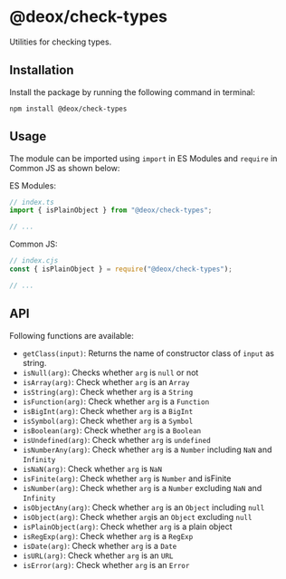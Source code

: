 # @deox/check-types

Utilities for checking types.

## Installation

Install the package by running the following command in terminal:

```shell
npm install @deox/check-types
```

## Usage

The module can be imported using `import` in ES Modules and `require` in Common JS as shown below:

ES Modules:

```ts
// index.ts
import { isPlainObject } from "@deox/check-types";

// ...
```

Common JS:

```cjs
// index.cjs
const { isPlainObject } = require("@deox/check-types");

// ...
```

## API

Following functions are available:  

* `getClass(input)`: Returns the name of constructor class of `input` as string.
* `isNull(arg)`: Checks whether `arg` is `null` or not
* `isArray(arg)`: Check whether `arg` is an `Array`
* `isString(arg)`: Check whether `arg` is a `String`
* `isFunction(arg)`: Check whether `arg` is a `Function`
* `isBigInt(arg)`: Check whether `arg` is a `BigInt`
* `isSymbol(arg)`: Check whether `arg` is a `Symbol`
* `isBoolean(arg)`: Check whether `arg` is a `Boolean`
* `isUndefined(arg)`: Check whether `arg` is `undefined`
* `isNumberAny(arg)`: Check whether `arg` is a `Number` including `NaN` and `Infinity`
* `isNaN(arg)`: Check whether `arg` is `NaN`
* `isFinite(arg)`: Check whether `arg` is `Number` and isFinite
* `isNumber(arg)`: Check whether `arg` is a `Number` excluding `NaN` and `Infinity`
* `isObjectAny(arg)`: Check whether `arg` is an `Object` including `null`
* `isObject(arg)`: Check whether `arg`is an `Object` excluding `null`
* `isPlainObject(arg)`: Check whether `arg` is a plain object
* `isRegExp(arg)`: Check whether `arg` is a `RegExp`
* `isDate(arg)`: Check whether `arg` is a `Date`
* `isURL(arg)`: Check whether `arg` is an `URL`
* `isError(arg)`: Check whether `arg` is an `Error`
